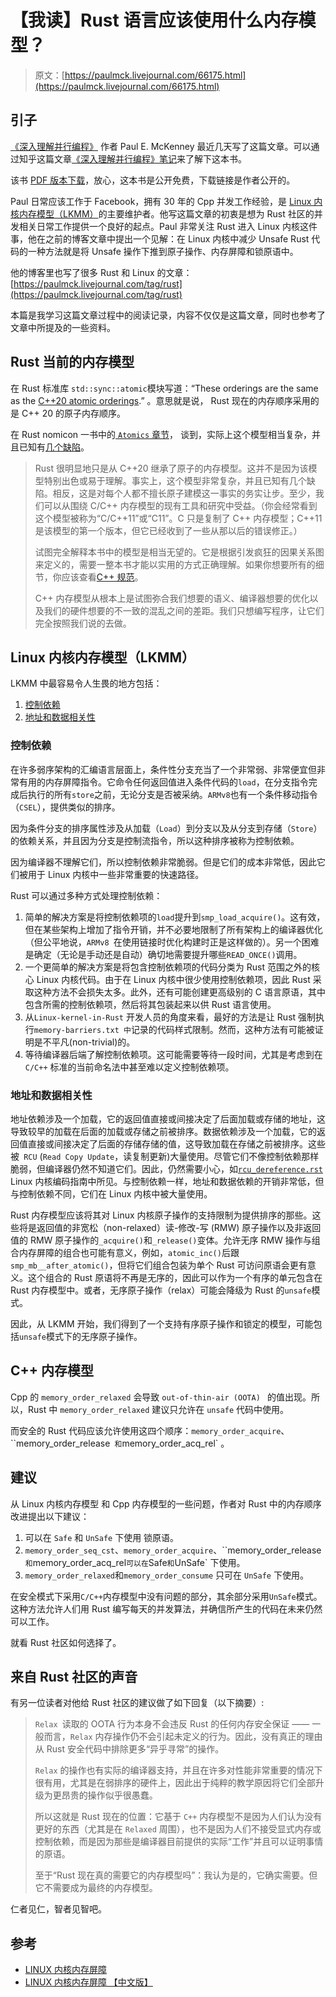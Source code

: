 # 【我读】Rust 语言应该使用什么内存模型？

> 原文：[https://paulmck.livejournal.com/66175.html](https://paulmck.livejournal.com/66175.html) 

## 引子

[《深入理解并行编程》](https://mirrors.edge.kernel.org/pub/linux/kernel/people/paulmck/perfbook/perfbook.html) 作者 Paul E. McKenney 最近几天写了这篇文章。可以通过知乎这篇文章[《深入理解并行编程》笔记](https://zhuanlan.zhihu.com/p/56873613)来了解下这本书。

该书 [PDF 版本下载](https://mirrors.edge.kernel.org/pub/linux/kernel/people/paulmck/perfbook/perfbook-e2.pdf)，放心，这本书是公开免费，下载链接是作者公开的。

Paul 日常应该工作于 Facebook，拥有 30 年的 Cpp 并发工作经验，是 [Linux 内核内存模型（LKMM）](https://github.com/torvalds/linux/tree/master/tools/memory-model)的主要维护者。他写这篇文章的初衷是想为 Rust 社区的并发相关日常工作提供一个良好的起点。Paul 非常关注 Rust 进入 Linux 内核这件事，他在之前的博客文章中提出一个见解：在 Linux 内核中减少 Unsafe Rust 代码的一种方法就是将 Unsafe 操作下推到原子操作、内存屏障和锁原语中。

他的博客里也写了很多 Rust 和 Linux 的文章： [https://paulmck.livejournal.com/tag/rust](https://paulmck.livejournal.com/tag/rust)

本篇是我学习这篇文章过程中的阅读记录，内容不仅仅是这篇文章，同时也参考了文章中所提及的一些资料。

##  Rust 当前的内存模型

在 Rust 标准库  `std::sync::atomic`模块写道：“These orderings are the same as the [C++20 atomic orderings](https://en.cppreference.com/w/cpp/atomic/memory_order).” 。意思就是说， Rust 现在的内存顺序采用的是 C++ 20 的原子内存顺序。

在 Rust nomicon 一书中的[ `Atomics` 章节](https://doc.rust-lang.org/stable/nomicon/atomics.html)， 谈到，实际上这个模型相当复杂，并且已知有[几个缺陷](http://plv.mpi-sws.org/c11comp/popl15.pdf)。

> Rust 很明显地只是从 C++20 继承了原子的内存模型。这并不是因为该模型特别出色或易于理解。事实上，这个模型非常复杂，并且已知有几个缺陷。相反，这是对每个人都不擅长原子建模这一事实的务实让步。至少，我们可以从围绕 C/C++ 内存模型的现有工具和研究中受益。（你会经常看到这个模型被称为“C/C++11”或“C11”。C 只是复制了 C++ 内存模型；C++11 是该模型的第一个版本，但它已经收到了一些从那以后的错误修正。）
>
> 试图完全解释本书中的模型是相当无望的。它是根据引发疯狂的因果关系图来定义的，需要一整本书才能以实用的方式正确理解。如果你想要所有的细节，你应该查看[C++ 规范](https://en.cppreference.com/w/cpp/atomic/memory_order)。 
>
> C++ 内存模型从根本上是试图弥合我们想要的语义、编译器想要的优化以及我们的硬件想要的不一致的混乱之间的差距。我们只想编写程序，让它们完全按照我们说的去做。

## Linux 内核内存模型（LKMM）

 LKMM 中最容易令人生畏的地方包括：

1. [控制依赖](https://paulmck.livejournal.com/63151.html)
2. [地址和数据相关性](https://paulmck.livejournal.com/63316.html)

### 控制依赖

在许多弱序架构的汇编语言层面上，条件性分支充当了一个非常弱、非常便宜但非常有用的内存屏障指令。它命令任何返回值进入条件代码的`load`，在分支指令完成后执行的所有`store`之前，无论分支是否被采纳。`ARMv8`也有一个条件移动指令（`CSEL`），提供类似的排序。

因为条件分支的排序属性涉及从加载（`Load`）到分支以及从分支到存储（`Store`）的依赖关系，并且因为分支是控制流指令，所以这种排序被称为控制依赖。

因为编译器不理解它们，所以控制依赖非常脆弱。但是它们的成本非常低，因此它们被用于 Linux 内核中一些非常重要的快速路径。

Rust 可以通过多种方式处理控制依赖：

1. 简单的解决方案是将控制依赖项的`load`提升到`smp_load_acquire()`。这有效，但在某些架构上增加了指令开销，并不必要地限制了所有架构上的编译器优化（但公平地说，`ARMv8 `在使用链接时优化构建时正是这样做的）。另一个困难是确定（无论是手动还是自动）确切地需要提升哪些`READ_ONCE()`调用。
2. 一个更简单的解决方案是将包含控制依赖项的代码分类为 Rust 范围之外的核心 Linux 内核代码。由于在 Linux 内核中很少使用控制依赖项，因此 Rust 采取这种方法不会损失太多。此外，还有可能创建更高级别的 C 语言原语，其中包含所需的控制依赖项，然后将其包装起来以供 Rust 语言使用。
3. 从`Linux-kernel-in-Rust` 开发人员的角度来看，最好的方法是让 Rust 强制执行`memory-barriers.txt 中`记录的代码样式限制。然而，这种方法有可能被证明是不平凡(non-trivial)的。
4. 等待编译器后端了解控制依赖项。这可能需要等待一段时间，尤其是考虑到在` C/C++` 标准的当前命名法中甚至难以定义控制依赖项。

###  地址和数据相关性

地址依赖涉及一个加载，它的返回值直接或间接决定了后面加载或存储的地址，这导致较早的加载在后面的加载或存储之前被排序。数据依赖涉及一个加载，它的返回值直接或间接决定了后面的存储存储的值，这导致加载在存储之前被排序。这些被` RCU` (`Read Copy Update`，读复制更新)大量使用。尽管它们不像控制依赖那样脆弱，但编译器仍然不知道它们。因此，仍然需要小心，如[`rcu_dereference.rst`](https://www.kernel.org/doc/Documentation/RCU/rcu_dereference.rst) Linux 内核编码指南中所见。与控制依赖一样，地址和数据依赖的开销非常低，但与控制依赖不同，它们在 Linux 内核中被大量使用。

Rust 内存模型应该将其对 Linux 内核原子操作的支持限制为提供排序的那些。这些将是返回值的非宽松（non-relaxed）读-修改-写 (RMW) 原子操作以及非返回值的 RMW 原子操作的`_acquire()`和`_release()`变体。允许无序 RMW 操作与组合内存屏障的组合也可能有意义，例如，`atomic_inc()`后跟`smp_mb__after_atomic()`，但将它们组合包装为单个 Rust 可访问原语会更有意义。这个组合的 Rust 原语将不再是无序的，因此可以作为一个有序的单元包含在 Rust 内存模型中。或者，无序原子操作（relax）可能会降级为 Rust 的`unsafe`模式。

因此，从 LKMM 开始，我们得到了一个支持有序原子操作和锁定的模型，可能包括`unsafe`模式下的无序原子操作。

## C++ 内存模型

Cpp 的 `memory_order_relaxed` 会导致 `out-of-thin-air (OOTA) ` 的值出现。所以，Rust 中 `memory_order_relaxed` 建议只允许在 `unsafe` 代码中使用。

而安全的 Rust 代码应该允许使用这四个顺序：`memory_order_acquire`、``memory_order_release` 和`memory_order_acq_rel` 。

## 建议

从 Linux 内核内存模型 和 Cpp 内存模型的一些问题，作者对 Rust 中的内存顺序改进提出以下建议：

1. 可以在 `Safe` 和 `UnSafe` 下使用 锁原语。
2. `memory_order_seq_cst`、`memory_order_acquire`、``memory_order_release` 和`memory_order_acq_rel` 可以在 `Safe` 和 `UnSafe` 下使用。
3. `memory_order_relaxed`和`memory_order_consume` 只可在 `UnSafe`  下使用。

在安全模式下采用`C/C++`内存模型中没有问题的部分，其余部分采用`UnSafe`模式。这种方法允许人们用 Rust 编写每天的并发算法，并确信所产生的代码在未来仍然可以工作。

就看 Rust 社区如何选择了。

## 来自 Rust 社区的声音

有另一位读者对他给 Rust 社区的建议做了如下回复（以下摘要）:

>  `Relax `读取的 OOTA 行为本身不会违反 Rust 的任何内存安全保证 —— 一般而言，`Relax` 内存操作仍不会引起未定义的行为。因此，没有真正的理由从 Rust 安全代码中排除更多“异乎寻常”的操作。
>
>  `Relax` 的操作也有实际的编译器支持，并且在许多对性能非常重要的情况下很有用，尤其是在弱排序的硬件上，因此出于纯粹的教学原因将它们全部升级为更昂贵的操作似乎很愚蠢。
>
> 所以这就是 Rust 现在的位置：它基于 `C++` 内存模型不是因为人们认为没有更好的东西（尤其是在 `Relaxed` 周围），也不是因为人们不接受显式内存或控制依赖，而是因为那些是编译器目前提供的实际“工作”并且可以证明事情的原语。
>
> 至于“Rust 现在真的需要它的内存模型吗”：我认为是的，它确实需要。但它不需要成为最终的内存模型。

仁者见仁，智者见智吧。

## 参考

- [ LINUX 内核内存屏障](https://www.kernel.org/doc/Documentation/memory-barriers.txt)
- [ LINUX 内核内存屏障 【中文版】](https://maple-leaf-0219.github.io/2020/linux%E5%86%85%E6%A0%B8%E4%B8%AD%E7%9A%84%E5%86%85%E5%AD%98%E5%B1%8F%E9%9A%9C-%E8%AF%91/)

